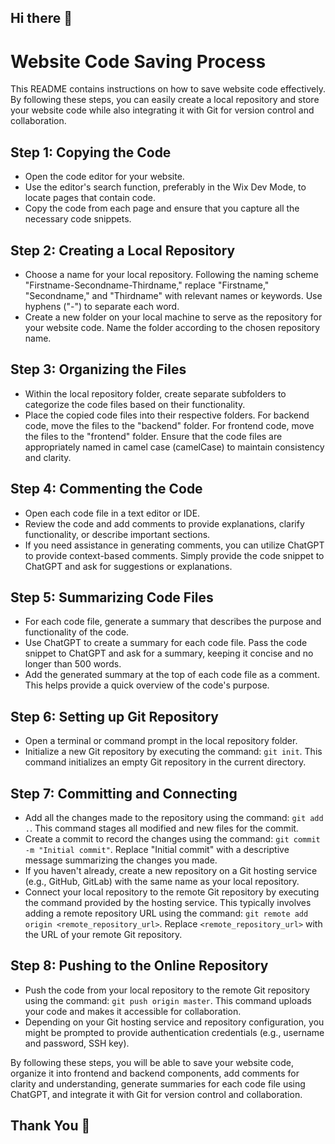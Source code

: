 ## Hi there 👋

# Website Code Saving Process

This README contains instructions on how to save website code effectively. By following these steps, you can easily create a local repository and store your website code while also integrating it with Git for version control and collaboration.

## Step 1: Copying the Code
- Open the code editor for your website.
- Use the editor's search function, preferably in the Wix Dev Mode, to locate pages that contain code.
- Copy the code from each page and ensure that you capture all the necessary code snippets.

## Step 2: Creating a Local Repository
- Choose a name for your local repository. Following the naming scheme "Firstname-Secondname-Thirdname," replace "Firstname," "Secondname," and "Thirdname" with relevant names or keywords. Use hyphens ("-") to separate each word.
- Create a new folder on your local machine to serve as the repository for your website code. Name the folder according to the chosen repository name.

## Step 3: Organizing the Files
- Within the local repository folder, create separate subfolders to categorize the code files based on their functionality.
- Place the copied code files into their respective folders. For backend code, move the files to the "backend" folder. For frontend code, move the files to the "frontend" folder. Ensure that the code files are appropriately named in camel case (camelCase) to maintain consistency and clarity.

## Step 4: Commenting the Code
- Open each code file in a text editor or IDE.
- Review the code and add comments to provide explanations, clarify functionality, or describe important sections.
- If you need assistance in generating comments, you can utilize ChatGPT to provide context-based comments. Simply provide the code snippet to ChatGPT and ask for suggestions or explanations.

## Step 5: Summarizing Code Files
- For each code file, generate a summary that describes the purpose and functionality of the code.
- Use ChatGPT to create a summary for each code file. Pass the code snippet to ChatGPT and ask for a summary, keeping it concise and no longer than 500 words.
- Add the generated summary at the top of each code file as a comment. This helps provide a quick overview of the code's purpose.

## Step 6: Setting up Git Repository
- Open a terminal or command prompt in the local repository folder.
- Initialize a new Git repository by executing the command: `git init`. This command initializes an empty Git repository in the current directory.

## Step 7: Committing and Connecting
- Add all the changes made to the repository using the command: `git add .`. This command stages all modified and new files for the commit.
- Create a commit to record the changes using the command: `git commit -m "Initial commit"`. Replace "Initial commit" with a descriptive message summarizing the changes you made.
- If you haven't already, create a new repository on a Git hosting service (e.g., GitHub, GitLab) with the same name as your local repository.
- Connect your local repository to the remote Git repository by executing the command provided by the hosting service. This typically involves adding a remote repository URL using the command: `git remote add origin <remote_repository_url>`. Replace `<remote_repository_url>` with the URL of your remote Git repository.

## Step 8: Pushing to the Online Repository
- Push the code from your local repository to the remote Git repository using the command: `git push origin master`. This command uploads your code and makes it accessible for collaboration.
- Depending on your Git hosting service and repository configuration, you might be prompted to provide authentication credentials (e.g., username and password, SSH key).

By following these steps, you will be able to save your website code, organize it into frontend and backend components, add comments for clarity and understanding, generate summaries for each code file using ChatGPT, and integrate it with Git for version control and collaboration.

## Thank You 👋
